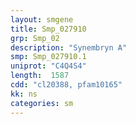 ```yaml
---
layout: smgene
title: Smp_027910
grp: Smp_02
description: "Synembryn A"
smp: Smp_027910.1
uniprot: "C4Q4S4"
length:  1587
cdd: "cl20388, pfam10165"
kk: ns
categories: sm
---
```

